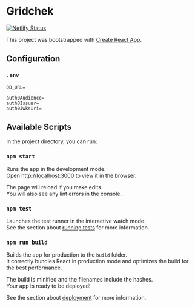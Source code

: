 # Gridchek

[![Netlify Status](https://api.netlify.com/api/v1/badges/6529608a-44bd-48d6-808f-3f6dbc3ef993/deploy-status)](https://app.netlify.com/sites/gridchek/deploys)


This project was bootstrapped with [Create React App](https://github.com/facebook/create-react-app).

## Configuration
### `.env`
```
DB_URL=

auth0Audience=
auth0Issuer=
auth0JwksUri=
```


## Available Scripts

In the project directory, you can run:

### `npm start`

Runs the app in the development mode.<br>
Open [http://localhost:3000](http://localhost:3000) to view it in the browser.

The page will reload if you make edits.<br>
You will also see any lint errors in the console.

### `npm test`

Launches the test runner in the interactive watch mode.<br>
See the section about [running tests](https://facebook.github.io/create-react-app/docs/running-tests) for more information.

### `npm run build`

Builds the app for production to the `build` folder.<br>
It correctly bundles React in production mode and optimizes the build for the best performance.

The build is minified and the filenames include the hashes.<br>
Your app is ready to be deployed!

See the section about [deployment](https://facebook.github.io/create-react-app/docs/deployment) for more information.
